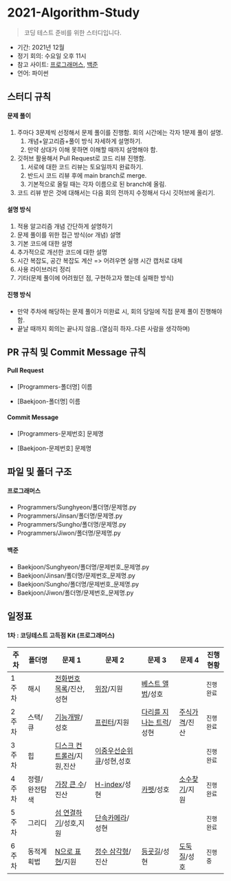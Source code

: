# 2021-Algorithm-Study

> 코딩 테스트 준비를 위한 스터디입니다.

- 기간: 2021년 12월
- 정기 회의: 수요일 오후 11시
- 참고 사이트: [프로그래머스](https://programmers.co.kr/learn/challenges), [백준](https://www.acmicpc.net/)
- 언어: 파이썬

## 스터디 규칙

#### 문제 풀이

1. 주마다 3문제씩 선정해서 문제 풀이를 진행함. 회의 시간에는 각자 1문제 풀이 설명.
   1. 개념+알고리즘+풀이 방식 자세하게 설명하기.
   2. 만약 상대가 이해 못하면 이해할 때까지 설명해야 함.
2. 깃허브 활용해서 Pull Request로 코드 리뷰 진행함.
   1. 서로에 대한 코드 리뷰는 토요일까지 완료하기.
   2. 반드시 코드 리뷰 후에 main branch로 merge.
   3. 기본적으로 올릴 때는 각자 이름으로 된 branch에 올림.
3. 코드 리뷰 받은 것에 대해서는 다음 회의 전까지 수정해서 다시 깃허브에 올리기.

#### 설명 방식

1. 적용 알고리즘 개념 간단하게 설명하기
2. 문제 풀이를 위한 접근 방식(or 개념) 설명
3. 기본 코드에 대한 설명
4. 추가적으로 개선한 코드에 대한 설명
5. 시간 복잡도, 공간 복잡도 계산 => 어려우면 실행 시간 캡처로 대체
6. 사용 라이브러리 정리
7. 기타(문제 풀이에 어려웠던 점, 구현하고자 했는데 실패한 방식)

#### 진행 방식

- 만약 주차에 해당하는 문제 풀이가 미완료 시, 회의 당일에 직접 문제 풀이 진행해야 함.
- 끝날 때까지 회의는 끝나지 않음..(열심히 하자..다른 사람을 생각하며)

## PR 규칙 및 Commit Message 규칙

#### Pull Request

- [Programmers-폴더명] 이름

- [Baekjoon-폴더명] 이름

#### Commit Message

- [Programmers-문제번호] 문제명

- [Baekjoon-문제번호] 문제명

## 파일 및 폴더 구조

#### 프로그래머스

- Programmers/Sunghyeon/폴더명/문제명.py
- Programmers/Jinsan/폴더명/문제명.py
- Programmers/Sungho/폴더명/문제명.py
- Programmers/Jiwon/폴더명/문제명.py

#### 백준

- Baekjoon/Sunghyeon/폴더명/문제번호\_문제명.py
- Baekjoon/Jinsan/폴더명/문제번호\_문제명.py
- Baekjoon/Sungho/폴더명/문제번호\_문제명.py
- Baekjoon/Jiwon/폴더명/문제번호\_문제명.py

## 일정표

#### 1차 : 코딩테스트 고득점 Kit (프로그래머스)

| **주차** | **폴더명**    | **문제 1**                                                                            | **문제 2**                                                                           | **문제 3**                                                                          | **문제 4**                                                                | **진행 현황** |
| -------- | ------------- | ------------------------------------------------------------------------------------- | ------------------------------------------------------------------------------------ | ----------------------------------------------------------------------------------- | ------------------------------------------------------------------------- | ------------- |
| 1주차    | 해시          | [전화번호 목록](https://programmers.co.kr/learn/courses/30/lessons/42577)/진산, 성현  | [위장](https://programmers.co.kr/learn/courses/30/lessons/42578)/지원                | [베스트 앨범](https://programmers.co.kr/learn/courses/30/lessons/42579)/성호        |                                                                           | `진행완료`    |
| 2주차    | 스택/큐       | [기능개발](https://programmers.co.kr/learn/courses/30/lessons/42586)/성호             | [프린터](https://programmers.co.kr/learn/courses/30/lessons/42587)/지원              | [다리를 지나는 트럭](https://programmers.co.kr/learn/courses/30/lessons/42583)/성현 | [주식가격](https://programmers.co.kr/learn/courses/30/lessons/42584)/진산 | `진행완료`    |
| 3주차    | 힙            | [디스크 컨트롤러](https://programmers.co.kr/learn/courses/30/lessons/42627)/지원,진산 | [이중우선순위큐](https://programmers.co.kr/learn/courses/30/lessons/42628)/성현,성호 |                                                                                     |                                                                           | `진행완료`    |
| 4주차    | 정렬/완전탐색 | [가장 큰 수](https://programmers.co.kr/learn/courses/30/lessons/42746)/진산           | [H-index](https://programmers.co.kr/learn/courses/30/lessons/42747)/성현             | [카펫](https://programmers.co.kr/learn/courses/30/lessons/42842)/성호               | [소수찾기](https://programmers.co.kr/learn/courses/30/lessons/42839)/지원 | `진행완료`    |
| 5주차    | 그리디        | [섬 연결하기](https://programmers.co.kr/learn/courses/30/lessons/42861)/성호,지원     | [단속카메라](https://programmers.co.kr/learn/courses/30/lessons/42884)/성현          |                                                                                     |                                                                           | `진행완료`    |
| 6주차    | 동적계획법    | [N으로 표현](https://programmers.co.kr/learn/courses/30/lessons/42895)/지원           | [정수 삼각형](https://programmers.co.kr/learn/courses/30/lessons/43105)/진산         | [등굣길](https://programmers.co.kr/learn/courses/30/lessons/42898)/성현             | [도둑질](https://programmers.co.kr/learn/courses/30/lessons/42897)/성호   | `진행중`      |
